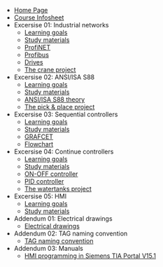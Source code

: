 * [Home Page](README.md)
* [Course Infosheet](course-infosheet.md)
* Excersise 01: Industrial networks
  * [Learning goals](Ex01/Subchapter01.md)
  * [Study materials](Ex01/Subchapter02.md)
  * [ProfiNET](Ex01/Subchapter02.md)
  * [Profibus](Ex01/Subchapter03.md)
  * [Drives](Ex01/Subchapter04.md)
  * [The crane project](Ex01/Subchapter05.md)
* Excersise 02: ANSI/ISA S88
  * [Learning goals](Ex02/Subchapter01.md)
  * [Study materials](Ex02/Subchapter02.md)
  * [ANSI/ISA S88 theory](Ex02/Subchapter03.md)
  * [The pick & place project](Ex02/Subchapter04.md)
* Excersise 03: Sequential controllers
  * [Learning goals](Ex03/Subchapter01.md)
  * [Study materials](Ex03/Subchapter02.md)
  * [GRAFCET](Ex03/Subchapter03.md)
  * [Flowchart](Ex03/Subchapter04.md)
* Excersise 04: Continue controllers
  * [Learning goals](Ex04/Subchapter01.md)
  * [Study materials](Ex04/Subchapter02.md)
  * [ON-OFF controller](Ex04/Subchapter03.md)
  * [PID controller](Ex04/Subchapter04.md)
  * [The watertanks project](Ex04/Subchapter05.md)
* Excersise 05: HMI
  * [Learning goals](Ex05/Subchapter01.md)
  * [Study materials](Ex05/Subchapter02.md)
* Addendum 01: Electrical drawings
  * [Electrical drawings](Ad01/Subchapter01.md)
* Addendum 02: TAG naming convention
  * [TAG naming convention](Ad02/Subchapter01.md)
* Addendum 03: Manuals
  * [HMI programming in Siemens TIA Portal V15.1](Ad03/Subchapter01.md)
